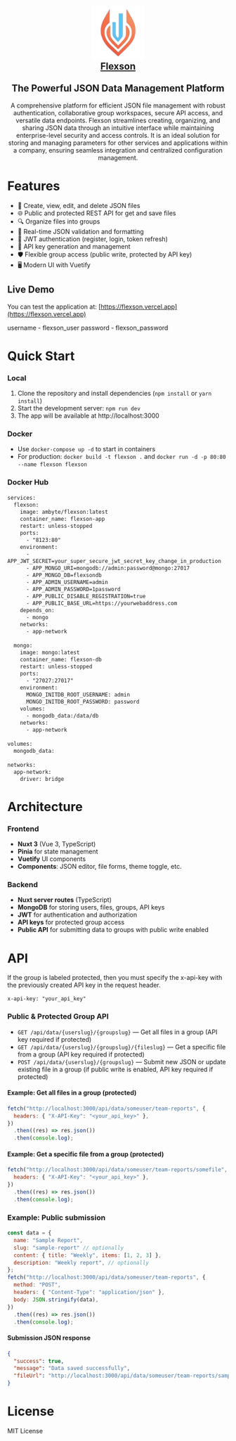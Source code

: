 <h2 align="center">
  <div>
        <a style="color:5dc4f3" href="https://github.com/ambyte/flexson">
            <img src="app/assets/logo.png" width="120" />
            <br>
            Flexson
        </a>
    </div>
    <br>
    The Powerful JSON Data Management Platform
</h2>

<p align="center">
A comprehensive platform for efficient JSON file management with robust authentication, collaborative group workspaces, secure API access, and versatile data endpoints. Flexson streamlines creating, organizing, and sharing JSON data through an intuitive interface while maintaining enterprise-level security and access controls. It is an ideal solution for storing and managing parameters for other services and applications within a company, ensuring seamless integration and centralized configuration management.
</p>

# Features

- 📁 Create, view, edit, and delete JSON files
- 🌐 Public and protected REST API for get and save files
- 🔍 Organize files into groups
- 🔄 Real-time JSON validation and formatting
- 🔐 JWT authentication (register, login, token refresh)
- 🔑 API key generation and management
- 🛡️ Flexible group access (public write, protected by API key)
- 🖥️ Modern UI with Vuetify

## Live Demo

You can test the application at: [https://flexson.vercel.app](https://flexson.vercel.app)

username - flexson_user
password - flexson_password

# Quick Start

### Local

1. Clone the repository and install dependencies (`npm install` or `yarn install`)
2. Start the development server: `npm run dev`
3. The app will be available at http://localhost:3000

### Docker

- Use `docker-compose up -d` to start in containers
- For production: `docker build -t flexson .` and `docker run -d -p 80:80 --name flexson flexson`

### Docker Hub

```
services:
  flexson:
    image: ambyte/flexson:latest
    container_name: flexson-app
    restart: unless-stopped
    ports:
      - "8123:80"
    environment:
      - APP_JWT_SECRET=your_super_secure_jwt_secret_key_change_in_production
      - APP_MONGO_URI=mongodb://admin:password@mongo:27017
      - APP_MONGO_DB=flexsondb
      - APP_ADMIN_USERNAME=admin
      - APP_ADMIN_PASSWORD=1password
      - APP_PUBLIC_DISABLE_REGISTRATION=true
      - APP_PUBLIC_BASE_URL=https://yourwebaddress.com
    depends_on:
      - mongo
    networks:
      - app-network

  mongo:
    image: mongo:latest
    container_name: flexson-db
    restart: unless-stopped
    ports:
      - "27027:27017"
    environment:
      MONGO_INITDB_ROOT_USERNAME: admin
      MONGO_INITDB_ROOT_PASSWORD: password
    volumes:
      - mongodb_data:/data/db
    networks:
      - app-network

volumes:
  mongodb_data:

networks:
  app-network:
    driver: bridge

```

# Architecture

### Frontend

- **Nuxt 3** (Vue 3, TypeScript)
- **Pinia** for state management
- **Vuetify** UI components
- **Components**: JSON editor, file forms, theme toggle, etc.

### Backend

- **Nuxt server routes** (TypeScript)
- **MongoDB** for storing users, files, groups, API keys
- **JWT** for authentication and authorization
- **API keys** for protected group access
- **Public API** for submitting data to groups with public write enabled

# API

If the group is labeled protected, then you must specify the x-api-key with the previously created API key in the request header.

```
x-api-key: "your_api_key"
```

### Public & Protected Group API

- `GET /api/data/{userslug}/{groupslug}` — Get all files in a group (API key required if protected)
- `GET /api/data/{userslug}/{groupslug}/{fileslug}` — Get a specific file from a group (API key required if protected)
- `POST /api/data/{userslug}/{groupslug}` — Submit new JSON or update existing file in a group (if public write is enabled, API key required if protected)

#### Example: Get all files in a group (protected)

```js
fetch("http://localhost:3000/api/data/someuser/team-reports", {
  headers: { "X-API-Key": "<your_api_key>" },
})
  .then((res) => res.json())
  .then(console.log);
```

#### Example: Get a specific file from a group (protected)

```js
fetch("http://localhost:3000/api/data/someuser/team-reports/somefile", {
  headers: { "X-API-Key": "<your_api_key>" },
})
  .then((res) => res.json())
  .then(console.log);
```

### Example: Public submission

```js
const data = {
  name: "Sample Report",
  slug: "sample-report" // optionally
  content: { title: "Weekly", items: [1, 2, 3] },
  description: "Weekly report", // optionally
};
fetch("http://localhost:3000/api/data/someuser/team-reports", {
  method: "POST",
  headers: { "Content-Type": "application/json" },
  body: JSON.stringify(data),
})
  .then((res) => res.json())
  .then(console.log);
```

#### Submission JSON response

```json
{
  "success": true,
  "message": "Data saved successfully",
  "fileUrl": "http://localhost:3000/api/data/someuser/team-reports/sample-report"
}
```

# License

MIT License
